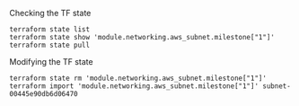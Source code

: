 Checking the TF state

```
terraform state list
terraform state show 'module.networking.aws_subnet.milestone["1"]'
terraform state pull

```

Modifying the TF state
```
terraform state rm 'module.networking.aws_subnet.milestone["1"]'
terraform import 'module.networking.aws_subnet.milestone["1"]' subnet-00445e90db6d06470
```
